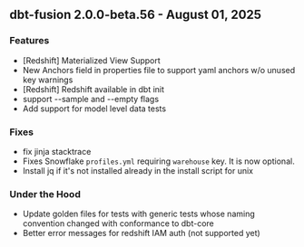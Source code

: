 ## dbt-fusion 2.0.0-beta.56 - August 01, 2025

### Features

- [Redshift] Materialized View Support
- New Anchors field in properties file to support yaml anchors w/o unused key warnings
- [Redshift] Redshift available in dbt init
- support --sample and --empty flags
- Add support for model level data tests

### Fixes

- fix jinja stacktrace
- Fixes Snowflake `profiles.yml` requiring `warehouse` key. It is now optional.
- Install jq if it's not installed already in the install script for unix

### Under the Hood

- Update golden files for tests with generic tests whose naming convention changed with conformance to dbt-core
- Better error messages for redshift IAM auth (not supported yet)
